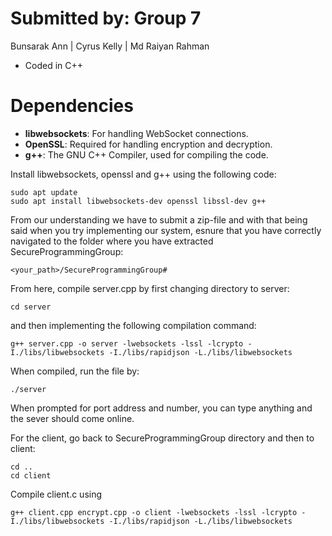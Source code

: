 # Submitted by: Group 7
Bunsarak Ann | Cyrus Kelly | Md Raiyan Rahman
 
 * Coded in C++


# Dependencies

- **libwebsockets**: For handling WebSocket connections.
- **OpenSSL**: Required for handling encryption and decryption.
- **g++**: The GNU C++ Compiler, used for compiling the code.



Install libwebsockets, openssl and g++ using the following code: 
```
sudo apt update
sudo apt install libwebsockets-dev openssl libssl-dev g++
```

From our understanding we have to submit a zip-file and with that being said when you try implementing our system, esnure that you have correctly navigated to the folder where you have extracted SecureProgrammingGroup: 

```
<your_path>/SecureProgrammingGroup#
```

From here, compile server.cpp by first changing directory to server:
```
cd server
```
and then implementing the following compilation command: 
```
g++ server.cpp -o server -lwebsockets -lssl -lcrypto -I./libs/libwebsockets -I./libs/rapidjson -L./libs/libwebsockets
```

When compiled, run the file by: 
```
./server
```

When prompted for port address and number, you can type anything and the sever should come online. 


For the client, go back to SecureProgrammingGroup directory and then to client:

```
cd ..
cd client
```

Compile client.c using 
```
g++ client.cpp encrypt.cpp -o client -lwebsockets -lssl -lcrypto -I./libs/libwebsockets -I./libs/rapidjson -L./libs/libwebsockets
```

